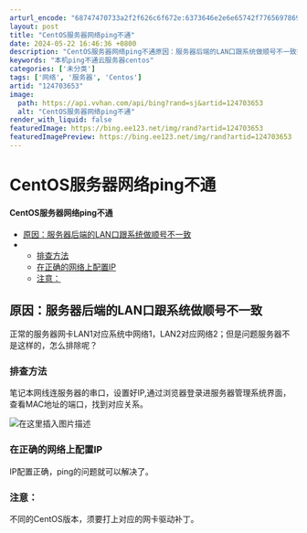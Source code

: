 ```yaml
---
arturl_encode: "68747470733a2f2f626c6f672e:6373646e2e6e65742f77656978696e5f34333936393234382f:61727469636c652f64657461696c732f313234373033363533"
layout: post
title: "CentOS服务器网络ping不通"
date: 2024-05-22 16:46:36 +0800
description: "CentOS服务器网络ping不通原因：服务器后端的LAN口跟系统做顺号不一致排查方法在正确的网络上"
keywords: "本机ping不通云服务器centos"
categories: ['未分类']
tags: ['网络', '服务器', 'Centos']
artid: "124703653"
image:
  path: https://api.vvhan.com/api/bing?rand=sj&artid=124703653
  alt: "CentOS服务器网络ping不通"
render_with_liquid: false
featuredImage: https://bing.ee123.net/img/rand?artid=124703653
featuredImagePreview: https://bing.ee123.net/img/rand?artid=124703653
---
```


# CentOS服务器网络ping不通

#### CentOS服务器网络ping不通

* [原因：服务器后端的LAN口跟系统做顺号不一致](#LAN_2)
* + [排查方法](#_6)
  + [在正确的网络上配置IP](#IP_11)
  + [注意：](#_15)

## 原因：服务器后端的LAN口跟系统做顺号不一致

正常的服务器网卡LAN1对应系统中网络1，LAN2对应网络2；但是问题服务器不是这样的，怎么排除呢？

### 排查方法

笔记本网线连服务器的串口，设置好IP,通过浏览器登录进服务器管理系统界面，查看MAC地址的端口，找到对应关系。
  
![在这里插入图片描述](https://i-blog.csdnimg.cn/blog_migrate/e6c2b12be133e53390ae83dbf1f215a1.png)

### 在正确的网络上配置IP

IP配置正确，ping的问题就可以解决了。

### 注意：

不同的CentOS版本，须要打上对应的网卡驱动补丁。